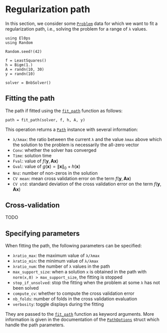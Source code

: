 # Regularization path

In this section, we consider some [`Problem`](@ref) data for which we want to fit a regularization path, i.e., solving the problem for a range of `λ` values.

```@example path
using El0ps
using Random

Random.seed!(42)

f = LeastSquares()
h = Bigm(1.)
A = randn(10, 30)
y = randn(10)

solver = BnbSolver()
```

## Fitting the path

The path if fitted using the [`fit_path`](@ref) function as follows:

```@example path
path = fit_path(solver, f, h, A, y)
```

This operation returns a [`Path`](@ref) instance with several information:
* `λ/λmax`: the ratio between the current `λ` and the value `λmax` above which the solution to the problem is necessarily the all-zero vector
* `Conv`: whether the solver has converged
* `Time`: solution time
* `Fval`: value of $f(\mathbf{y},\mathbf{Ax})$
* `Gval`: value of $g(\mathbf{x}) = \|\mathbf{x}\|_0 + h(\mathbf{x})$
* `Nnz`: number of non-zeros in the solution
* `CV mean`: mean cross validation error on the term $f(\mathbf{y},\mathbf{Ax})$
* `CV std`: standard deviation of the cross validation error on the term $f(\mathbf{y},\mathbf{Ax})$

## Cross-validation

TODO

## Specifying parameters

When fitting the path, the following parameters can be specified:
* `λratio_max`: the maximum value of `λ/λmax`
* `λratio_min`: the minimum value of `λ/λmax`
* `λratio_num`: the number of `λ` values in the path
* `max_support_size`: when a solution `x` is obtained in the path with `norm(x,0) > max_support_size`, the fitting is stopped
* `stop_if_unsolved`: stop the fitting when the problem at some `λ` has not been solved
* `compute_cv`: whether to compute the cross validation error
* `nb_folds`: number of folds in the cross validation evaluation
* `verbosity`: toggle displays during the fitting

They are passed to the [`fit_path`](@ref) function as keyword arguments.
More information is given in the documentation of the [`PathOptions`](@ref) struct which handle the path parameters.